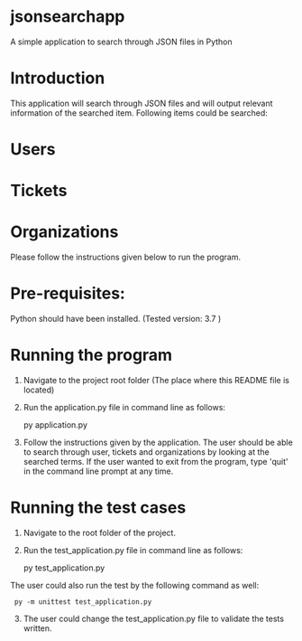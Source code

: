 # jsonsearchapp
A simple application to search through JSON files in Python
# Introduction

  
This application will search through JSON files and will output relevant information
  of the searched item.
  Following items could be searched:

    
# Users
    
# Tickets
    
# Organizations



Please follow the instructions given below to run the program.



# Pre-requisites:
  
Python should have been installed. (Tested version: 3.7 )



# Running the program
  
1. Navigate to the project root folder (The place where this README file is located)
  
2. Run the application.py file in command line as follows:

      py application.py
  
3. Follow the instructions given by the application. The user should be able to search through
 user, tickets and organizations by looking at the searched terms. If the user wanted to exit
 from the program, type 'quit' in the command line prompt at any time.



# Running the test cases
  

1. Navigate to the root folder of the project.
  
2. Run the test_application.py file in command line as follows:

     py test_application.py

     
The user could also run the test by the following command as well:

     py -m unittest test_application.py
  
3. The user could change the test_application.py file to validate the tests written.

